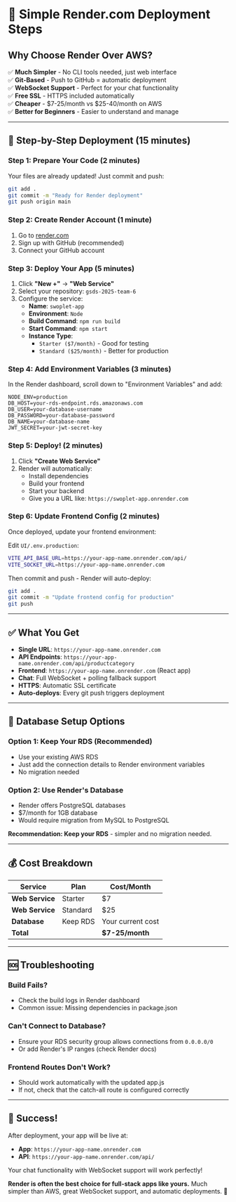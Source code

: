 # 🎯 Simple Render.com Deployment Steps

## Why Choose Render Over AWS?

✅ **Much Simpler** - No CLI tools needed, just web interface  
✅ **Git-Based** - Push to GitHub = automatic deployment  
✅ **WebSocket Support** - Perfect for your chat functionality  
✅ **Free SSL** - HTTPS included automatically  
✅ **Cheaper** - $7-25/month vs $25-40/month on AWS  
✅ **Better for Beginners** - Easier to understand and manage  

---

## 🚀 Step-by-Step Deployment (15 minutes)

### Step 1: Prepare Your Code (2 minutes)
Your files are already updated! Just commit and push:

```bash
git add .
git commit -m "Ready for Render deployment"
git push origin main
```

### Step 2: Create Render Account (1 minute)
1. Go to [render.com](https://render.com)
2. Sign up with GitHub (recommended)
3. Connect your GitHub account

### Step 3: Deploy Your App (5 minutes)
1. Click **"New +"** → **"Web Service"**
2. Select your repository: `gsds-2025-team-6`
3. Configure the service:
   - **Name**: `swoplet-app`
   - **Environment**: `Node`
   - **Build Command**: `npm run build`
   - **Start Command**: `npm start`
   - **Instance Type**: 
     - `Starter ($7/month)` - Good for testing
     - `Standard ($25/month)` - Better for production

### Step 4: Add Environment Variables (3 minutes)
In the Render dashboard, scroll down to "Environment Variables" and add:

```
NODE_ENV=production
DB_HOST=your-rds-endpoint.rds.amazonaws.com
DB_USER=your-database-username
DB_PASSWORD=your-database-password
DB_NAME=your-database-name
JWT_SECRET=your-jwt-secret-key
```

### Step 5: Deploy! (2 minutes)
1. Click **"Create Web Service"**
2. Render will automatically:
   - Install dependencies
   - Build your frontend
   - Start your backend
   - Give you a URL like: `https://swoplet-app.onrender.com`

### Step 6: Update Frontend Config (2 minutes)
Once deployed, update your frontend environment:

Edit `UI/.env.production`:
```bash
VITE_API_BASE_URL=https://your-app-name.onrender.com/api/
VITE_SOCKET_URL=https://your-app-name.onrender.com
```

Then commit and push - Render will auto-deploy:
```bash
git add .
git commit -m "Update frontend config for production"
git push
```

---

## ✅ What You Get

- **Single URL**: `https://your-app-name.onrender.com`
- **API Endpoints**: `https://your-app-name.onrender.com/api/productcategory`
- **Frontend**: `https://your-app-name.onrender.com` (React app)
- **Chat**: Full WebSocket + polling fallback support
- **HTTPS**: Automatic SSL certificate
- **Auto-deploys**: Every git push triggers deployment

---

## 🔧 Database Setup Options

### Option 1: Keep Your RDS (Recommended)
- Use your existing AWS RDS
- Just add the connection details to Render environment variables
- No migration needed

### Option 2: Use Render's Database
- Render offers PostgreSQL databases
- $7/month for 1GB database
- Would require migration from MySQL to PostgreSQL

**Recommendation: Keep your RDS** - simpler and no migration needed.

---

## 💰 Cost Breakdown

| Service | Plan | Cost/Month |
|---------|------|------------|
| **Web Service** | Starter | $7 |
| **Web Service** | Standard | $25 |
| **Database** | Keep RDS | Your current cost |
| **Total** | | **$7-25/month** |

---

## 🆘 Troubleshooting

### Build Fails?
- Check the build logs in Render dashboard
- Common issue: Missing dependencies in package.json

### Can't Connect to Database?
- Ensure your RDS security group allows connections from `0.0.0.0/0`
- Or add Render's IP ranges (check Render docs)

### Frontend Routes Don't Work?
- Should work automatically with the updated app.js
- If not, check that the catch-all route is configured correctly

---

## 🎉 Success!

After deployment, your app will be live at:
- **App**: `https://your-app-name.onrender.com`
- **API**: `https://your-app-name.onrender.com/api/`

Your chat functionality with WebSocket support will work perfectly!

**Render is often the best choice for full-stack apps like yours.** Much simpler than AWS, great WebSocket support, and automatic deployments. 🚀
